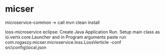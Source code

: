 # micser

microservice-common -> call 
mvn clean install

loss-microservice
eclipse:
  Create Java Application Run. 
  Setup 
    main class as io.vertx.core.Launcher and in 
  Program arguments paste 
    run com.rogaszy.micser.microservice.loss.LossVerticle -conf src\config\local.json
